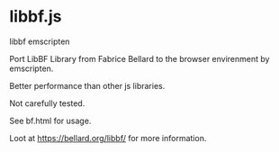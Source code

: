 # libbf.js
libbf emscripten

Port LibBF Library from Fabrice Bellard to the browser envirenment by emscripten.

Better performance than other js libraries.

Not carefully tested.

See bf.html for usage.

Loot at https://bellard.org/libbf/ for more information.

